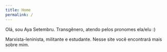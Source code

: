 ```yaml
---
title: Home
permalink: /
---
```


Olá, sou Aya Setembru. Transgênero, atendo pelos pronomes ela/elu :)

Marxista-leninista, militante e estudante. Nesse site você encontrará mais sobre mim.